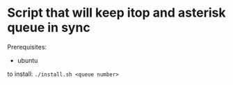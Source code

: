 # Script that will keep itop and asterisk queue in sync

Prerequisites:
* ubuntu

to install:
`./install.sh <queue number>`

